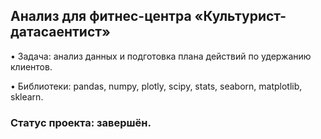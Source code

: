## Анализ для фитнес-центра «Культурист-датасаентист»

• Задача: анализ данных и подготовка плана действий по удержанию клиентов.

• Библиотеки: pandas, numpy, plotly, scipy, stats, seaborn, matplotlib, sklearn.

### Статус проекта: завершён.
